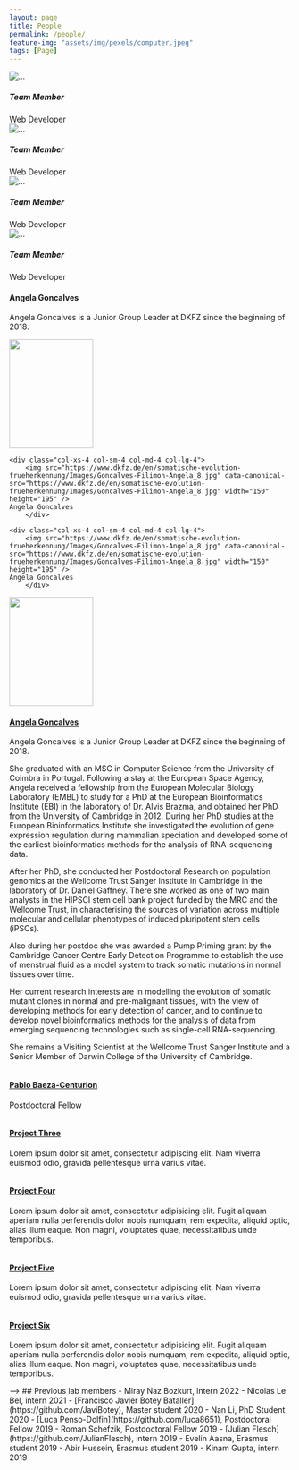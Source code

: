 ```yaml
---
layout: page
title: People
permalink: /people/
feature-img: "assets/img/pexels/computer.jpeg"
tags: [Page]
---
```


<!-- Page Content -->

<div class="container">
  <div class="row">
    <!-- Team Member 1 -->
    <div class="col-xl-3 col-md-6 mb-4">
      <div class="card border-0 shadow">
        <img src="https://source.unsplash.com/TMgQMXoglsM/500x350" class="card-img-top" alt="...">
        <div class="card-body text-center">
          <h5 class="card-title mb-0">Team Member</h5>
          <div class="card-text text-black-50">Web Developer</div>
        </div>
      </div>
    </div>
    <!-- Team Member 2 -->
    <div class="col-xl-3 col-md-6 mb-4">
      <div class="card border-0 shadow">
        <img src="https://source.unsplash.com/9UVmlIb0wJU/500x350" class="card-img-top" alt="...">
        <div class="card-body text-center">
          <h5 class="card-title mb-0">Team Member</h5>
          <div class="card-text text-black-50">Web Developer</div>
        </div>
      </div>
    </div>
    <!-- Team Member 3 -->
    <div class="col-xl-3 col-md-6 mb-4">
      <div class="card border-0 shadow">
        <img src="https://source.unsplash.com/sNut2MqSmds/500x350" class="card-img-top" alt="...">
        <div class="card-body text-center">
          <h5 class="card-title mb-0">Team Member</h5>
          <div class="card-text text-black-50">Web Developer</div>
        </div>
      </div>
    </div>
    <!-- Team Member 4 -->
    <div class="col-xl-3 col-md-6 mb-4">
      <div class="card border-0 shadow">
        <img src="https://source.unsplash.com/7u5mwbu7qLg/500x350" class="card-img-top" alt="...">
        <div class="card-body text-center">
          <h5 class="card-title mb-0">Team Member</h5>
          <div class="card-text text-black-50">Web Developer</div>
        </div>
      </div>
    </div>
  </div>
  <!-- /.row -->

</div>
<!-- /.container -->



<!--
<div class="container-fluid"> <!-- If Needed Left and Right Padding in 'md' and 'lg' screen means use container class -->

<div class="row">
	<div class="col-xs-4 col-sm-4 col-md-4 col-lg-4">
		<div class="card h-195">
			<div class="card-body">
				<h4 class="card-title">Angela Goncalves</h4>
				<p class="card-text">Angela Goncalves is a Junior Group Leader at DKFZ since the beginning of 2018.</p>
        			<img src="https://www.dkfz.de/en/somatische-evolution-frueherkennung/Images/Goncalves-Filimon-Angela_8.jpg" data-canonical-src="https://www.dkfz.de/en/somatische-evolution-frueherkennung/Images/Goncalves-Filimon-Angela_8.jpg" width="150" height="195" />
			</div>
		</div>
	</div>
        
	<div class="col-xs-4 col-sm-4 col-md-4 col-lg-4">
        <img src="https://www.dkfz.de/en/somatische-evolution-frueherkennung/Images/Goncalves-Filimon-Angela_8.jpg" data-canonical-src="https://www.dkfz.de/en/somatische-evolution-frueherkennung/Images/Goncalves-Filimon-Angela_8.jpg" width="150" height="195" />
	Angela Goncalves
        </div>
        
	<div class="col-xs-4 col-sm-4 col-md-4 col-lg-4">
        <img src="https://www.dkfz.de/en/somatische-evolution-frueherkennung/Images/Goncalves-Filimon-Angela_8.jpg" data-canonical-src="https://www.dkfz.de/en/somatische-evolution-frueherkennung/Images/Goncalves-Filimon-Angela_8.jpg" width="150" height="195" />
	Angela Goncalves
        </div>
   </div>
</div>



<div class="container">

  <div class="row">
    <div class="col-lg-6 mb-4">
      <div class="card h-100">
        <a href="#"><img src="https://www.dkfz.de/en/somatische-evolution-frueherkennung/Images/Goncalves-Filimon-Angela_8.jpg" data-canonical-src="https://www.dkfz.de/en/somatische-evolution-frueherkennung/Images/Goncalves-Filimon-Angela_8.jpg" width="150" height="195" /></a>
        <div class="card-body">
          <h4 class="card-title">
            <a href="#">Angela Goncalves</a>
          </h4>
          <p class="card-text">Angela Goncalves is a Junior Group Leader at DKFZ since the beginning of 2018.

She graduated with an MSC in Computer Science from the University of Coimbra in Portugal. Following a stay at the European Space Agency, Angela received a fellowship from the European Molecular Biology Laboratory (EMBL) to study for a PhD at the European Bioinformatics Institute (EBI) in the laboratory of Dr. Alvis Brazma, and obtained her PhD from the University of Cambridge in 2012. During her PhD studies at the European Bioinformatics Institute she investigated the evolution of gene expression regulation during mammalian speciation and developed some of the earliest bioinformatics methods for the analysis of RNA-sequencing data.

After her PhD, she conducted her Postdoctoral Research on population genomics at the Wellcome Trust Sanger Institute in Cambridge in the laboratory of Dr. Daniel Gaffney. There she worked as one of two main analysts in the HIPSCI stem cell bank project funded by the MRC and the Wellcome Trust, in characterising the sources of variation across multiple molecular and cellular phenotypes of induced pluripotent stem cells (iPSCs).

Also during her postdoc she was awarded a Pump Priming grant by the Cambridge Cancer Centre Early Detection Programme to establish the use of menstrual fluid as a model system to track somatic mutations in normal tissues over time.

Her current research interests are in modelling the evolution of somatic mutant clones in normal and pre-malignant tissues, with the view of developing methods for early detection of cancer, and to continue to develop novel bioinformatics methods for the analysis of data from emerging sequencing technologies such as single-cell RNA-sequencing.

She remains a Visiting Scientist at the Wellcome Trust Sanger Institute and a Senior Member of Darwin College of the University of Cambridge.</p>
        </div>
      </div>
    </div>
    <div class="col-lg-6 mb-4">
      <div class="card h-100">
        <a href="#"><img class="card-img-top" src="http://placehold.it/700x400" alt=""></a>
        <div class="card-body">
          <h4 class="card-title">
            <a href="#">Pablo Baeza-Centurion</a>
          </h4>
          <p class="card-text">Postdoctoral Fellow</p>
        </div>
      </div>
    </div>
    <div class="col-lg-6 mb-4">
      <div class="card h-100">
        <a href="#"><img class="card-img-top" src="http://placehold.it/700x400" alt=""></a>
        <div class="card-body">
          <h4 class="card-title">
            <a href="#">Project Three</a>
          </h4>
          <p class="card-text">Lorem ipsum dolor sit amet, consectetur adipiscing elit. Nam viverra euismod odio, gravida pellentesque urna varius vitae.</p>
        </div>
      </div>
    </div>
    <div class="col-lg-6 mb-4">
      <div class="card h-100">
        <a href="#"><img class="card-img-top" src="http://placehold.it/700x400" alt=""></a>
        <div class="card-body">
          <h4 class="card-title">
            <a href="#">Project Four</a>
          </h4>
          <p class="card-text">Lorem ipsum dolor sit amet, consectetur adipisicing elit. Fugit aliquam aperiam nulla perferendis dolor nobis numquam, rem expedita, aliquid optio, alias illum eaque. Non magni, voluptates quae, necessitatibus unde temporibus.</p>
        </div>
      </div>
    </div>
    <div class="col-lg-6 mb-4">
      <div class="card h-100">
        <a href="#"><img class="card-img-top" src="http://placehold.it/700x400" alt=""></a>
        <div class="card-body">
          <h4 class="card-title">
            <a href="#">Project Five</a>
          </h4>
          <p class="card-text">Lorem ipsum dolor sit amet, consectetur adipiscing elit. Nam viverra euismod odio, gravida pellentesque urna varius vitae.</p>
        </div>
      </div>
    </div>
    <div class="col-lg-6 mb-4">
      <div class="card h-100">
        <a href="#"><img class="card-img-top" src="http://placehold.it/700x400" alt=""></a>
        <div class="card-body">
          <h4 class="card-title">
            <a href="#">Project Six</a>
          </h4>
          <p class="card-text">Lorem ipsum dolor sit amet, consectetur adipisicing elit. Fugit aliquam aperiam nulla perferendis dolor nobis numquam, rem expedita, aliquid optio, alias illum eaque. Non magni, voluptates quae, necessitatibus unde temporibus.</p>
        </div>
      </div>
    </div>
  </div>
  <!-- /.row -->

</div>
<!-- /.container -->
-->
## Previous lab members
- Miray Naz Bozkurt, intern 2022
- Nicolas Le Bel, intern 2021
- [Francisco Javier Botey Bataller](https://github.com/JaviBotey), Master student 2020
- Nan Li, PhD Student 2020
- [Luca Penso-Dolfin](https://github.com/luca8651), Postdoctoral Fellow 2019
- Roman Schefzik, Postdoctoral Fellow 2019
- [Julian Flesch](https://github.com/JulianFlesch), intern 2019
- Evelin Aasna, Erasmus student 2019
- Abir Hussein, Erasmus student 2019
- Kinam Gupta, intern 2019


